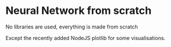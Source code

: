 # Neural Network from scratch
No libraries are used, everything is made from scratch

Except the recently added NodeJS plotlib for some visualisations.
